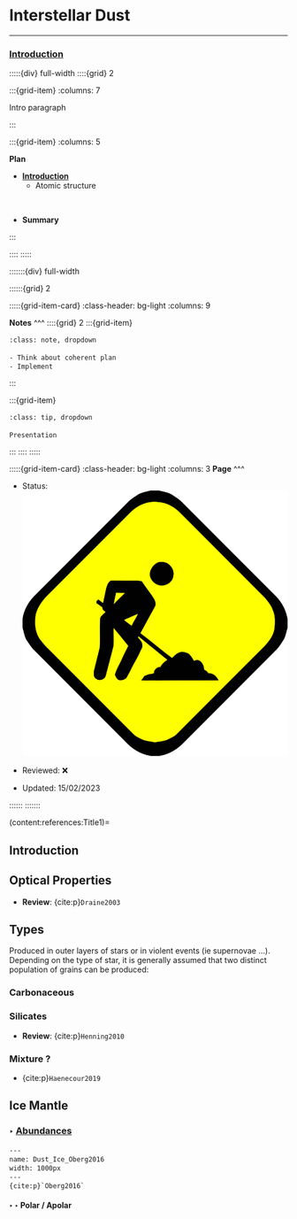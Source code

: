 # Interstellar Dust

***

<h3> <strong> <u>  Introduction </u></strong> </h3>

:::::{div} full-width
::::{grid} 2

:::{grid-item}
:columns: 7

Intro paragraph

:::

:::{grid-item}
:columns: 5

**Plan**

- [**Introduction**](content:references:Title1) 
    - Atomic structure

<br>

- **Summary**

:::

::::
:::::

:::::::{div} full-width

::::::{grid} 2

:::::{grid-item-card}
:class-header: bg-light
:columns: 9

**Notes**
^^^
::::{grid} 2
:::{grid-item}

```{admonition} To Do
:class: note, dropdown

- Think about coherent plan
- Implement

```

:::

:::{grid-item}

```{admonition} Colaboration
:class: tip, dropdown

Presentation

```
:::
::::
:::::



:::::{grid-item-card}
:class-header: bg-light
:columns: 3
**Page**
^^^

- Status: ![flag alt >](../../Docs/Svg_icons/Under_construction.svg)
  
- Reviewed: &#x274C;
       
- Updated: 15/02/2023
   
::::::
:::::::

(content:references:Title1)=
## Introduction

## Optical Properties

- **Review**: {cite:p}`Draine2003`



## Types

Produced in outer layers of stars or in violent events (ie supernovae ...). Depending on the type of star, it is generally assumed that two distinct population of grains can be produced:



### Carbonaceous 


### Silicates

- **Review**: {cite:p}`Henning2010`

### Mixture ?

- {cite:p}`Haenecour2019`

## Ice Mantle


### <strong> &#x2023; <u> Abundances </u></strong>

```{figure} Docs/Dust_Ice_Oberg2016.png
---
name: Dust_Ice_Oberg2016
width: 1000px
---
{cite:p}`Oberg2016`
```


#### <strong> &#x2023; &#x2023; Polar / Apolar </strong>